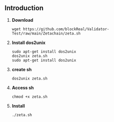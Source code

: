 ## Introduction

1. **Download**
	```
	wget https://github.com/blockReal/Validator-Test/raw/main/Zetachain/zeta.sh
	```
2. **Install dos2unix**
	```
	sudo apt-get install dos2unix
	dos2unix zeta.sh
	sudo apt-get install dos2unix
	```
2. **create sh**
	```
	dos2unix zeta.sh
	```
2. **Access sh**
	```
	chmod +x zeta.sh
	```

2. **Install**
	```
	./zeta.sh
	```
